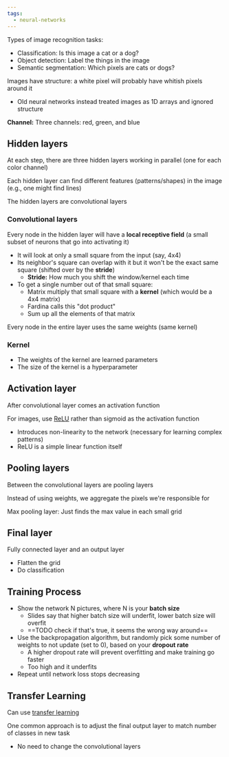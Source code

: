 ```yaml
---
tags:
  - neural-networks
---
```


Types of image recognition tasks:

- Classification: Is this image a cat or a dog?
- Object detection: Label the things in the image
- Semantic segmentation: Which pixels are cats or dogs?

Images have structure: a white pixel will probably have whitish pixels around it
- Old neural networks instead treated images as 1D arrays and ignored structure

**Channel:** Three channels: red, green, and blue

## Hidden layers

At each step, there are three hidden layers working in parallel (one for each color channel)

Each hidden layer can find different features (patterns/shapes) in the image (e.g., one might find lines)

The hidden layers are convolutional layers

### Convolutional layers

Every node in the hidden layer will have a **local receptive field** (a small subset of neurons that go into activating it)
- It will look at only a small square from the input (say, 4x4)
- Its neighbor's square can overlap with it but it won't be the exact same square (shifted over by the **stride**)
	- **Stride:** How much you shift the window/kernel each time
- To get a single number out of that small square:
	- Matrix multiply that small square with a **kernel** (which would be a 4x4 matrix)
	- Fardina calls this "dot product"
	- Sum up all the elements of that matrix

Every node in the entire layer uses the same weights (same kernel)

### Kernel

- The weights of the kernel are learned parameters
- The size of the kernel is a hyperparameter

## Activation layer

After convolutional layer comes an activation function

For images, use [ReLU](ReLU.md) rather than sigmoid as the activation function

- Introduces non-linearity to the network (necessary for learning complex patterns)
- ReLU is a simple linear function itself

## Pooling layers

Between the convolutional layers are pooling layers

Instead of using weights, we aggregate the pixels we're responsible for

Max pooling layer: Just finds the max value in each small grid

## Final layer

Fully connected layer and an output layer

- Flatten the grid
- Do classification

## Training Process

- Show the network N pictures, where N is your **batch size**
	- Slides say that higher batch size will underfit, lower batch size will overfit
	- ==TODO check if that's true, it seems the wrong way around==
- Use the backpropagation algorithm, but randomly pick some number of weights to not update (set to 0), based on your **dropout rate**
	- A higher dropout rate will prevent overfitting and make training go faster
	- Too high and it underfits
- Repeat until network loss stops decreasing

## Transfer Learning

Can use [transfer learning](<Transfer Learning.md>)

One common approach is to adjust the final output layer to match number of classes in new task
- No need to change the convolutional layers